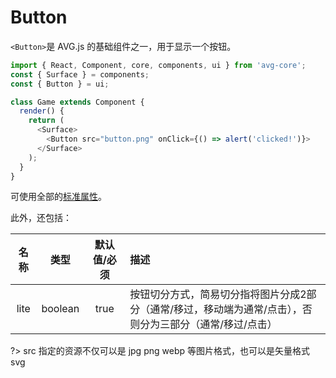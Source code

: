 # Button

`<Button>`是 AVG.js 的基础组件之一，用于显示一个按钮。

```javascript
import { React, Component, core, components, ui } from 'avg-core';
const { Surface } = components;
const { Button } = ui;

class Game extends Component {
  render() {
    return (
      <Surface>
        <Button src="button.png" onClick={() => alert('clicked!')}>
      </Surface>
    );
  }
}
```

可使用全部的[标准属性](components-props.md)。

此外，还包括：

| 名称 | 类型 | 默认值/必须 | 描述 |
| :--: | :--: | :--: | :-- |
| lite | boolean | true | 按钮切分方式，简易切分指将图片分成2部分（通常/移过，移动端为通常/点击），否则分为三部分（通常/移过/点击） |

?> src 指定的资源不仅可以是 jpg png webp 等图片格式，也可以是矢量格式 svg

